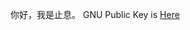 你好，我是止息。 GNU Public Key is [Here](https://gist.github.com/Archaeoraptor/061339607f40960d7a64008a51fdc7c5)  
